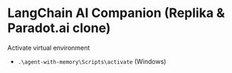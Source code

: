 # LangChain AI Companion (Replika & Paradot.ai clone)

Activate virtual environment

- `.\agent-with-memory\Scripts\activate` (Windows)
